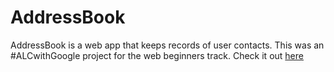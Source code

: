 # AddressBook

AddressBook is a web app that keeps records of user contacts. This was an #ALCwithGoogle project for the web beginners track.
Check it out [here](https://toritsejufo.github.io/address-book/?)

